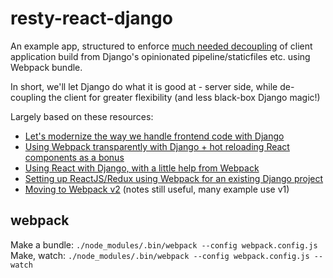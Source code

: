 # resty-react-django

An example app, structured to enforce [much needed decoupling](http://owaislone.org/blog/modern-frontends-with-django/) of 
client application build from Django's opinionated pipeline/staticfiles etc. using Webpack bundle.

In short, we'll let Django do what it is good at - server side, while de-coupling the client for greater flexibility (and less black-box Django magic!)

Largely based on these resources:
* [Let's modernize the way we handle frontend code with Django](http://owaislone.org/blog/modern-frontends-with-django/)
* [Using Webpack transparently with Django + hot reloading React components as a bonus](http://owaislone.org/blog/webpack-plus-reactjs-and-django/)
* [Using React with Django, with a little help from Webpack](http://geezhawk.github.io/using-react-with-django-rest-framework)
* [Setting up ReactJS/Redux using Webpack for an existing Django project](https://gist.github.com/genomics-geek/81c6880ca862d99574c6f84dec81acb0)
* [Moving to Webpack v2](https://javascriptplayground.com/blog/2016/10/moving-to-webpack-2/) (notes still useful, many example use v1)



## webpack
Make a bundle: `./node_modules/.bin/webpack --config webpack.config.js`
Make, watch: `./node_modules/.bin/webpack --config webpack.config.js --watch`